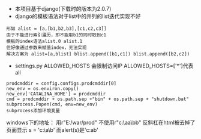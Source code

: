 * 本项目基于django(下载时的版本为2.0.7)
* django的模板语法对于list中的并列的list迭代实现不好
```
形如 alist = [a,[b1,b2,b3],[c1,c2,c3]]
由于不能进行索引遍历，即不能取b1的同时取到c1
模板的index语法alist.0 alist.1
但好像通过参数来赋值index，无法实现
解决方案为 alist=[a,blist] blist.append([b1,c1]) blist.append([b2,c2])
```

* settings.py ALLOWED_HOSTS 会限制访问IP  ALLOWED_HOSTS=['*']代表all

```
prodcmddir = config.configs.prodcmddir[0]
new_env = os.environ.copy()
new_env['CATALINA_HOME'] = prodcmddir
cmd = prodcmddir + os.path.sep +"bin" + os.path.sep + "shutdown.bat"
subprocess.Popen(cmd, env=new_env)
subprocess添加环境变量
```

windows下的地址：
用r"E:/war/prod"
不使用r"c:\\aa\\bb" 反斜杠在html被去掉了 页面显示 s = 'c:\a\b' 而alert(s)是'c:ab'